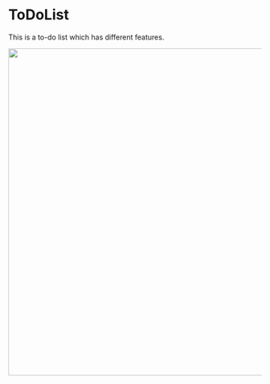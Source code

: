 # ToDoList
This is a to-do list which has different features. 

<img src="https://github.com/abrarr18/Digital-Logic-Design/blob/main/DL1/lowOne.PNG" width=650><br>
